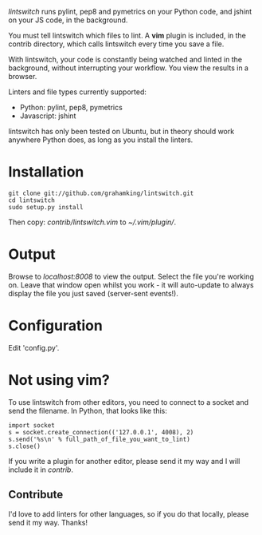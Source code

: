 
*lintswitch* runs pylint, pep8 and pymetrics on your Python code, and jshint on your JS code, in the background.

You must tell lintswitch which files to lint. A **vim** plugin is included, in the contrib directory, which calls lintswitch every time you save a file.

With lintswitch, your code is constantly being watched and linted in the background, without interrupting your workflow. You view the results in a browser.

Linters and file types currently supported:

 - Python: pylint, pep8, pymetrics
 - Javascript: jshint

lintswitch has only been tested on Ubuntu, but in theory should work anywhere Python does, as long as you install the linters.

# Installation

    git clone git://github.com/grahamking/lintswitch.git
    cd lintswitch
    sudo setup.py install

Then copy: _contrib/lintswitch.vim_ to _~/.vim/plugin/_.

# Output

Browse to _localhost:8008_ to view the output. Select the file you're working on. Leave that window open whilst you work - it will auto-update to always display the file you just saved (server-sent events!).

# Configuration

Edit 'config.py'.

# Not using vim?

To use lintswitch from other editors, you need to connect to a socket and send the filename. In Python, that looks like this:

    import socket
    s = socket.create_connection(('127.0.0.1', 4008), 2)
    s.send('%s\n' % full_path_of_file_you_want_to_lint)
    s.close()

If you write a plugin for another editor, please send it my way and I will include it in _contrib_.

## Contribute

I'd love to add linters for other languages, so if you do that locally, please send it my way. Thanks!

